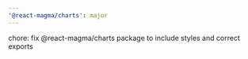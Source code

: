 ```yaml
---
'@react-magma/charts': major
---
```


chore: fix @react-magma/charts package to include styles and correct exports
